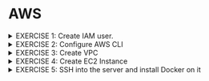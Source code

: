 # AWS

<details>
<summary> EXERCISE 1: Create IAM user.
</summary>
  <br>
  First of all, you need an IAM user with correct permissions to execute the tasks below.<br>
  <ul>
  <li> Create a new IAM user using "Jane" as a username and "devops" as the user-group</li>
  <li> Give the "devops" group all needed permissions to execute the tasks below - with login and CLI credentials</li>
</ul>
  Note: Do that using the AWS UI with Admin User
  
### Solution:
***AWS UI:***
- go to AWS/IAM Dashboard/User/Create User <br>
  also generate password (for AWS UI access) + download csv containing credentials
- go to AWS/IAM Dashboard/User/Jane/Create access key <br>
  generate Access Key ID and Access Key Secret (for console access) + download csv containing credentials)
- go to AWS/User Groups/Create Group/ + add Jane to user Group
- add permissions 'EC2FullAccess' to group devops. 
<br>

***AWS CLI:*** 
##### 1. Install AWS Client:<br>
<code>brew install awscli</code><br>
##### 2. Check for success:<br>
<code>awscli --version</code><br>
##### 3. Check if admin user has credentials  on my local machibe
<code> cat ~/.aws/config</code> <br>
if not: <code>aws configure</code>
<br>
##### 4. Create user 
<code>aws iam create-user --username jane</code>
##### 5. Create group 
<code>aws iam create-group --group-name devops2</code>
##### 6. Add use to group 
<code>aws iam add-user-to-group  --user-name jane --group-name devops2</code>
##### 7. Check if user is in group devops2
<code>aws iam get-group --group-name devops2</code>
##### 8. Give permission (policy) to create EC2 instance to users in group 
###### 8.1 Find policy identifier (for EC2 and VPC and all components under that service)
<code>aws iam list-policies --query 'Policies [?PolicyName==`AmazonEC2FullAccess`].Arn'</code> <br>
<code>aws iam list-policies --query 'Policies [?PolicyName==`AmazonVPCFullAccess`].Arn'</code>
###### 8.2 Attach policies (found above) to group
<code>aws iam attach-group-policy --group-name devops2 --policy-arn arn:aws:iam::aws:policy/AmazonEC2FullAccess</code> <br>
<code>aws iam attach-group-policy --group-name devops2 --policy-arn arn:aws:iam::aws:policy/AmazonVPCFullAccess</code>
###### 8.3 Validate
<code>aws iam list-attached-group-policies --group-name devops2</code>
</details>


<details>
<summary>  EXERCISE 2: Configure AWS CLI
</summary>
<br>
You want to use the AWS CLI for the following tasks. So, to be able to interact with the AWS account from the AWS Command Line tool you need to configure it correctly:<br>
<br>
- Set credentials for that user for AWS CLI<br>
- Configure correct region for your AWS CLI

### Solution: AWS UI Access (password)
##### 1. Configure password reset after first login
<code>aws iam create-login-profile --user jane --password <PASSWORD> --password-reset-required</code>
##### 2. Jane can't reset passwords -> Create permission for Jane
find policy ARN : <br>
<code>aws iam list-policies | grep Password</code><br>
"Arn": "arn:aws:iam::aws:policy/IAMUserChangePassword" <br>
<br>
<code>aws iam attach-user-policy --user-name jane --policy-arn arn:aws:iam::aws:policy/IAMUserChangePassword</code>
##### 3. Login UI + reset password
Login to UI requires: username, password and user id <br>
Find user ARN: <br>
<code>aws iam get-user --user-name jane</code><br>
"Arn": "arn:aws:iam::197796734648:user/jane"<br>
<br>
user id = 197796734648
<br>
### Solution: AWS CLI Access (Access Key ID, Access Key Secret)
##### 1. Save config file (keys) ~/.aws/credentials of admin user somewhere safe.
<code> mv ~/.aws/credentials ~/.aws/credentials_admin </code>
##### 2. Create config file for user jane
<code> aws iam create-access-key --user-name jane > key.txt</code><br>
OR via UI <br>
IAM/User/Jane/Create Access Key/Download csv file <br>
<code>aws configure</code>
##### 3. Validate credentials:
<code> cat ~/.aws/credentials</code>
<br>
</details>

<details>
<summary>
EXERCISE 3: Create VPC
</summary>
<br>
You want to create the EC2 Instance in a dedicated VPC, instead of using the default one. So, using the AWS CLI, you:<br>
<br>
<ul>
 <li>create a new VPC with 1 subnet </il>
 <li>create a security group in the VPC that will allow you access on ssh port 22 and will allow browser access to your Node application </il>
</lu>

### Solution:
##### ====== Create VPC and subnet  ========
##### 1. Create VPC:
<code> aws ec2 create-vpc --cidr-block 10.0.0.0/16 --query Vpc.VpcId --output text </code> <br>
Output: vpc-04411448155c5c404 <br>
<br>
##### 2. Create Subnet in VPC:
<code> aws ec2 create-subnet --vpc-id vpc-04411448155c5c404 --cidr-block 10.0.1.0/24 --query Subnet.SubnetId --output text </code>  <br>
Output: subnet-0dcd59104af3b4016 <br>
<br>
##### 3. Validate: 
<code>aws ec2 describe-subnets --filters "Name=vpc-id,Values=vpc-04411448155c5c404"</code>
<br>
##### ====== Make  subnet public by attaching a internet gateway  ========
##### 1. Create Internet Gateway
<code>aws ec2 create-internet-gateway --query InternetGateway.InternetGatewayId --output text</code>
igw-0943c735026803291 <br>

##### 2. Attach Internet Gateway to the VPC
<code> aws ec2 attach-internet-gateway --vpc-id vpc-04411448155c5c404 --internet-gateway-id igw-0943c735026803291 </code>

##### 3. Create Route Table (like a virtual router in our VPC)
<code>aws ec2 create-route-table --vpc-id vpc-04411448155c5c404 --query RouteTable.RouteTableId --output text</code>
rtb-01e4614195e247971 <br>

##### 4. Create Route rule for handling all traffic between internet & VPC
<code> aws ec2 create-route --route-table-id rtb-01e4614195e247971 --destination-cidr-block 0.0.0.0/0 --gateway-id igw-0943c735026803291 </code>

##### 5. Valide your custom route table has correct configuraton, 1 local and 1 interent gateway routes
<code>aws ec2 describe-route-tables --route-table-id rtb-01e4614195e247971</code>

    {
    "RouteTables": [
        {
            "Associations": [],
            "PropagatingVgws": [],
            "RouteTableId": "rtb-01e4614195e247971",
            "Routes": [
                {
                    "DestinationCidrBlock": "10.0.0.0/16",
                    "GatewayId": "local",
                    "Origin": "CreateRouteTable",
                    "State": "active"
                },
                {
                    "DestinationCidrBlock": "0.0.0.0/0",
                    "GatewayId": "igw-0943c735026803291",
                    "Origin": "CreateRoute",
                    "State": "active"
                }
            ],
            "Tags": [],
            "VpcId": "vpc-04411448155c5c404",
            "OwnerId": "197796734648"
        }
    ]
    }
##### 6. Associate subnet with the route table to allow internet traffic in the subnet of our VPC
<code>aws ec2 associate-route-table  --subnet-id subnet-0dcd59104af3b4016 --route-table-id rtb-01e4614195e247971</code>
AssociationId": "rtbassoc-0c6d6c4b85d6b0f50"

##### ====== Create security group in the VPC to allow access on port 22 ======
##### 1. Find ID of the VPC created above:<br>
<code>aws ec2 describe-vpcs</code><br>
-> vpc-04411448155c5c404<br>
##### 2. Create Security Group for VPC
<code>aws ec2 create-security-group --group-name sgjane --description "My Sg" --vpc-id vpc-04411448155c5c404</code><br>
-> "GroupId": "sg-05b422fe026aaaa3e"<br>
##### 3. Create Rule to open port 22 for ssh
Allow access on port 22 from all sources<br>
<code>aws ec2 authorize-security-group-ingress --group-id sg-05b422fe026aaaa3e --protocol tcp --port 22 --cidr 0.0.0.0/0</code><br>
-> sgr-0d89f1f54c1cf0b67
##### 4. Validate ingress rule
<code>aws ec2  describe-security-groups --group-id sg-05b422fe026aaaa3e</code>
</details>


<details>
<summary>
EXERCISE 4: Create EC2 Instance
</summary>
<br>
Once the VPC is created, using the AWS CLI, you:<br>
Create an EC2 instance in that VPC with the security group you just created and ssh key file<br>
<br>
aws ec2 create-key-pair --key-name JanesKeyPair --query 'KeyMaterial' --output text>MyKeyPair.pem
<br>
aws ec2 run-instances --image-id ami-081dce9b7a9078540 --count 1 --instance-type t2.micro  --key-name MyKeyPair.pem --security-group-id sg-05b422fe026aaaa3e --subnet-id subnet-0dcd59104af3b4016
<br>

### Solution: 
</details>

<details>
<summary>EXERCISE 5: SSH into the server and install Docker on it
</summary>
<br>
Once the EC2 instance is created successfully, you want to prepare the server to run Docker containers. So you:
<br>
- ssh into the server and <br>
- install Docker on it to run the dockerized application later

### Solution: 
</details>

